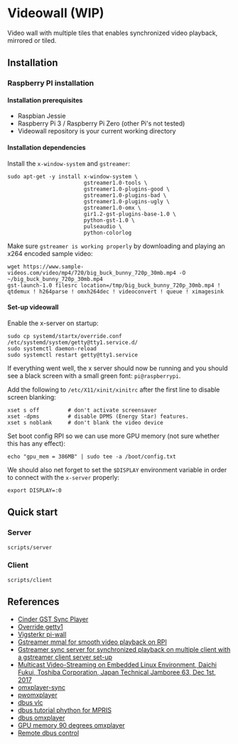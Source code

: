 # Videowall (WIP)

Video wall with multiple tiles that enables synchronized video playback, mirrored or tiled.

## Installation

### Raspberry PI installation

#### Installation prerequisites

- Raspbian Jessie
- Raspberry Pi 3 / Raspberry Pi Zero (other Pi's not tested)
- Videowall repository is your current working directory

#### Installation dependencies

Install the `x-window-system` and `gstreamer`:

```
sudo apt-get -y install x-window-system \
                        gstreamer1.0-tools \
                        gstreamer1.0-plugins-good \
                        gstreamer1.0-plugins-bad \
                        gstreamer1.0-plugins-ugly \
                        gstreamer1.0-omx \
                        gir1.2-gst-plugins-base-1.0 \
                        python-gst-1.0 \
                        pulseaudio \
                        python-colorlog
```

Make sure `gstreamer is working properly` by downloading and playing an x264 encoded sample video:

```
wget https://www.sample-videos.com/video/mp4/720/big_buck_bunny_720p_30mb.mp4 -O ~/big_buck_bunny_720p_30mb.mp4
gst-launch-1.0 filesrc location=/tmp/big_buck_bunny_720p_30mb.mp4 ! qtdemux ! h264parse ! omxh264dec ! videoconvert ! queue ! ximagesink
```

#### Set-up videowall

Enable the x-server on startup:

```
sudo cp systemd/startx/override.conf /etc/systemd/system/getty@tty1.service.d/ 
sudo systemctl daemon-reload
sudo systemctl restart getty@tty1.service
```

If everything went well, the x server should now be running and you should see a black screen with a small green font: `pi@raspberrypi`.

Add the following to `/etc/X11/xinit/xinitrc` after the first line to disable screen blanking:
```
xset s off         # don't activate screensaver
xset -dpms         # disable DPMS (Energy Star) features.
xset s noblank     # don't blank the video device
```

Set boot config RPI so we can use more GPU memory (not sure whether this has any effect):
```
echo "gpu_mem = 386MB" | sudo tee -a /boot/config.txt
```

We should also net forget to set the `$DISPLAY` environment variable in order to connect with the `x-server` properly:

```
export DISPLAY=:0
```

## Quick start

### Server

    scripts/server
    
### Client

    scripts/client

## References

- [Cinder GST Sync Player](https://github.com/patrickFuerst/Cinder-GstVideoSyncPlayer)
- [Override getty1](https://raymii.org/s/tutorials/Run_software_on_tty1_console_instead_of_login_getty.html)
- [Vigsterkr pi-wall](https://github.com/vigsterkr/pi-wall)
- [Gstreamer mmal for smooth video playback on RPI](https://gstreamer.freedesktop.org/data/events/gstreamer-conference/2016/John%20Sadler%20-%20Smooth%20video%20on%20Raspberry%20Pi%20with%20gst-mmal%20(Lightning%20Talk).pdf)
- [Gstreamer sync server for synchronized playback on multiple client with a gstreamer client server set-up](https://github.com/ford-prefect/gst-sync-server)
- [Multicast Video-Streaming on Embedded Linux Environment, Daichi Fukui, Toshiba Corporation, Japan Technical Jamboree 63, Dec 1st, 2017](https://elinux.org/images/3/33/Multicast_jamboree63_fukui.pdf)
- [omxplayer-sync](https://github.com/turingmachine/omxplayer-sync)
- [pwomxplayer](https://github.com/JeffCost/pwomxplayer)
- [dbus vlc](https://wiki.videolan.org/DBus-spec/)
- [dbus tutorial phython for MPRIS](http://amhndu.github.io/Blog/python-dbus-mpris.html)
- [dbus omxplayer](https://github.com/popcornmix/omxplayer)
- [GPU memory 90 degrees omxplayer](https://github.com/popcornmix/omxplayer/issues/467)
- [Remote dbus control](https://stackoverflow.com/questions/10158684/connecting-to-dbus-over-tcp/13275973#13275973)
